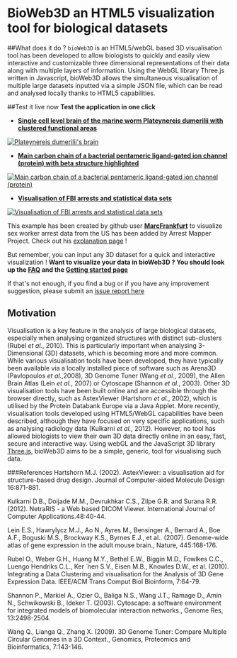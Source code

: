 BioWeb3D an HTML5 visualization tool for biological datasets
=========================================================
##What does it do ?
`bioWeb3D` is an HTML5/webGL based 3D visualisation tool has been developed to allow biologists to quickly and easily view interactive and customizable three dimensional representations of their data along with multiple layers of information. Using the WebGL library Three.js written in Javascript, bioWeb3D allows the simultaneous visualisation of multiple large datasets inputted via a simple JSON file, which can be read and analysed locally thanks to HTML5 capabilities.

##Test it live now
**Test the application in one click**

- **[Single cell level brain of the marine worm Plateynereis dumerilii with clustered functional areas](http://www.ebi.ac.uk/~jbpettit/bioWeb3D/?dataset=examples/platynereis.json&cluster0=examples/20Clustbeta0Rand.json)**

[![Plateynereis dumerilii's brain](http://www.ebi.ac.uk/~jbpettit/bioWeb3D/paper/Supp_fig3.png "Plateynereis dumerilii's brain")](http://www.ebi.ac.uk/~jbpettit/bioWeb3D/?dataset=examples/platynereis.json&cluster0=examples/20Clustbeta0Rand.json)
- **[Main carbon chain of a bacterial pentameric ligand-gated ion channel (protein) with beta structure highlighted](http://www.ebi.ac.uk/~jbpettit/bioWeb3D/?dataset=examples/CChain-3EAM.pdb.json&cluster0=examples/CChain-struc-3EAM.pdb.json)**

[![Main carbon chain of a bacterial pentameric ligand-gated ion channel (protein)](http://www.ebi.ac.uk/~jbpettit/bioWeb3D/paper/Supp_fig2.png "Main carbon chain of a bacterial pentameric ligand-gated ion channel (protein)")](http://www.ebi.ac.uk/~jbpettit/bioWeb3D/?dataset=examples/CChain-3EAM.pdb.json&cluster0=examples/CChain-struc-3EAM.pdb.json)

- **[Visualisation of FBI arrests and statistical data sets](http://www.ebi.ac.uk/~jbpettit/bioWeb3D/?dataset=examples/arrests-dataset.json&cluster=examples/arrests-cluster.json)**

[![Visualisation of FBI arrests and statistical data sets](http://www.ebi.ac.uk/~jbpettit/bioWeb3D/paper/Supp_fig4.png "Visualisation of FBI arrests and statistical data sets")](http://www.ebi.ac.uk/~jbpettit/bioWeb3D/?dataset=examples/arrests-dataset.json&cluster=examples/arrests-cluster.json)

This example has been created by github user **[MarcFrankfurt](https://github.com/MarcFrankfurt)** to visualize sex worker arrest data from the US has been added by Arrest Mapper Project. Check out his [explanation page](https://github.com/MarcFrankfurt/Bioweb3D) !

But remember, you can input any 3D dataset for a quick and interactive visualization ! **Want to visualize your data in bioWeb3D ? You should look up the [FAQ](https://github.com/jbogp/bioWeb3D/wiki) and the [Getting started page](https://github.com/jbogp/bioWeb3D/wiki/Getting-started)** 

If that's not enough, if you find a bug or if you have any improvement suggestion, please submit an [issue report here](https://github.com/jbogp/bioWeb3D/issues)


## Motivation
Visualisation is a key feature in the analysis of large biological datasets, especially when analysing organized structures with distinct sub-clusters (Rubel _et al._, 2010). This is particularly important when analysing 3-Dimensional (3D) datasets, which is becoming more and more common. While various visualisation tools have been developed, they have typically been available via a locally installed piece of software such as Arena3D (Pavlopoulos _et al._,2008),  3D Genome Tuner (Wang _et al._, 2009), the Allen Brain Atlas (Lein _et al._, 2007) or Cytoscape (Shannon _et al._, 2003). Other 3D visualisation tools have been built online and are accessible through the browser directly, such as AstexViewer (Hartshorn _et al._, 2002), which is utilised by the Protein Databank Europe via a Java Applet. More recently, visualisation tools developed using HTML5/WebGL capabilities have been described, although they have focused on very specific applications, such as analysing radiology data  (Kulkarni _et al._, 2012). However, no tool has allowed biologists to view their own 3D data directly online in an easy, fast, secure and interactive way. Using webGL and the JavaScript 3D library [Three.js](https://github.com/mrdoob/three.js/), bioWeb3D aims to be a simple, generic, tool for visualising such data.

###References
Hartshorn M.J. (2002). AstexViewer: a visualisation aid for structure-based drug design. Journal of Computer-aided Molecule Design 16:871-881.

Kulkarni D.B., Doijade M.M., Devrukhkar C.S., Zilpe G.R. and Surana R.R. (2012). NetraRIS - a Web based DICOM Viewer. International Journal of Computer Applications.48:40-44.

Lein E.S., Hawrylycz M.J., Ao N., Ayres M., Bensinger A., Bernard A., Boe A.F., Boguski M.S., Brockway K.S., Byrnes E.J., et al.. (2007). Genome-wide atlas of gene expression in the adult mouse brain., Nature, 445:168-176.

Rubel O., Weber G.H., Huang M.Y., Bethel E.W., Biggin M.D., Fowlkes C.C., Luengo Hendriks C.L., Ker ̈ nen S.V., Eisen M.B., Knowles D.W., et al. (2010). Integrating a Data Clustering and visualisation for the Analysis of 3D Gene Expression Data. IEEE/ACM Trans Comput Biol Bioinform, 7:64-79.

Shannon P., Markiel A., Ozier O., Baliga N.S., Wang J.T., Ramage D., Amin N., Schwikowski B., Ideker T. (2003). Cytoscape: a software environment for integrated models of biomolecular interaction networks., Genome Res, 13:2498-2504.

Wang Q., Lianga Q., Zhang X. (2009). 3D Genome Tuner: Compare Multiple Circular Genomes in a 3D Context., Genomics, Proteomics and Bioinformatics, 7:143-146.




